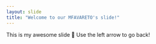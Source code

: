 ```yaml
---
layout: slide
title: "Welcome to our MFAVARETO's slide!"
---
```

This is my awesome slide :tada:
Use the left arrow to go back!
